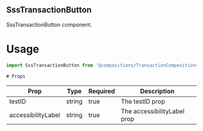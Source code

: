 ## SssTransactionButton
SssTransactionButton component.

# Usage
```js
import SssTransactionButton from '@compositions/TransactionCompositions/TransactionButtons/SssTransactionButton';

# Props
```
Prop                      | Type                  | Required                | Description
--------------------------|-----------------------|-------------------------|--------------------------
testID                    | string                | true                    | The testID prop
accessibilityLabel        | string                | true                    | The accessibilityLabel prop
